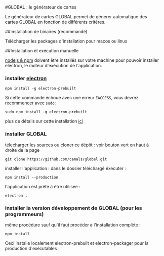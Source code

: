 #GLOBAL : le générateur de cartes

Le générateur de cartes GLOBAL permet de générer automatique des cartes GLOBAL en fonction
de différents critères.

##installation de binaires (recommandé)

Télécharger les packages d'installation pour macos ou linux

##Installation et exécution manuelle

[nodejs & npm](https://nodejs.org) doivent être installés sur votre machine pour pouvoir installer electron, 
le moteur d'exécution de l'application.

### installer [electron](http://electron.atom.io/)

```
npm install -g electron-prebuilt
```

Si cette commande échoue avec une erreur  `EACCESS`, vous devrez recommencer avec  `sudo`:

```
sudo npm install -g electron-prebuilt
```

plus de détails sur cette installation [ici](https://github.com/electron-userland/electron-prebuilt)

### installer GLOBAL
télecharger les sources ou cloner ce dépôt : voir bouton vert en haut à droite de la page
```
git clone https://github.com/canals/global.git
```

installer l'application : dans le dossier téléchargé éxecuter : 
```
npm install --production
```

l'application est prête à être utilisée : 
```
electron . 
```

### installer la version développement de GLOBAL (pour les programmeurs)
même procédure sauf qu'il faut procéder à l'installation complète :
```
npm install
```

Ceci installe localement electron-prebuilt et electron-packager pour la production d'exécutables
 